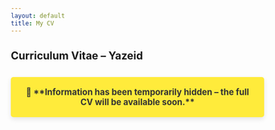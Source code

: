 ```yaml
---
layout: default
title: My CV
---
```


## Curriculum Vitae – Yazeid

<div class="temporary-message">
  🚧 **Information has been temporarily hidden – the full CV will be available soon.**
</div>

<style>
  /* Style for temporary hidden message */
  .temporary-message {
    background-color: #ffeb3b; /* Light yellow background */
    color: #333; /* Dark text for readability */
    padding: 20px;
    border-radius: 5px;
    font-size: 1.2em;
    text-align: center;
    margin-top: 30px;
    font-weight: bold;
    box-shadow: 0px 4px 10px rgba(0, 0, 0, 0.1);
  }

  .temporary-message:hover {
    background-color: #ff9800; /* Darker yellow on hover */
    cursor: pointer;
  }
</style>
